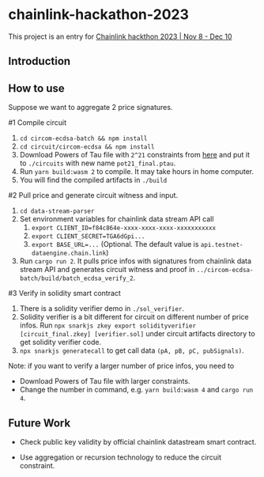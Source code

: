 # chainlink-hackathon-2023
This project is an entry for [Chainlink hackthon 2023 | Nov 8 - Dec 10](https://chain.link/hackathon)

## Introduction

## How to use

Suppose we want to aggregate 2 price signatures.

#1 Compile circuit

1. `cd circom-ecdsa-batch && npm install`
2. `cd circuit/circom-ecdsa && npm install`
3. Download Powers of Tau file with `2^21` constraints from [here](https://github.com/iden3/snarkjs#7-prepare-phase-2) and put it to `./circuits` with new name `pot21_final.ptau`.
4. Run `yarn build:wasm 2` to compile. It may take hours in home computer.
5. You will find the compiled artifacts in `./build`

#2 Pull price and generate circuit witness and input.

1. `cd data-stream-parser`
2. Set environment variables for chainlink data stream API call
    1. `export CLIENT_ID=f84c864e-xxxx-xxxx-xxxx-xxxxxxxxxxx`
    2. `export CLIENT_SECRET=TGA6dGpi...`
    3. `export BASE_URL=...` (Optional. The default value is `api.testnet-dataengine.chain.link`)
3. Run `cargo run 2`. It pulls price infos with signatures from chainlink data stream API and generates circuit witness and proof in `../circom-ecdsa-batch/build/batch_ecdsa_verify_2`.

#3 Verify in solidity smart contract

1. There is a solidity verifier demo in `./sol_verifier`.
2. Solidity verifier is a bit different for circuit on different number of price infos. Run `npx snarkjs zkey export solidityverifier [circuit_final.zkey] [verifier.sol]` under circuit artifacts directory to get solidity verifier code.
3. `npx snarkjs generatecall` to get call data `(pA, pB, pC, pubSignals)`.

Note: if you want to verify a larger number of price infos, you need to

- Download Powers of Tau file with larger constraints.
- Change the number in command, e.g. `yarn build:wasm 4` and `cargo run 4`.

## Future Work

- Check public key validity by official chainlink datastream smart contract.

- Use aggregation or recursion technology to reduce the circuit constraint.
